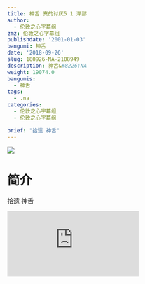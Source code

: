 ```yaml
---
title: 神舌 真的讨厌5 1 泽部
author:
  - 伦敦之心字幕组
zmz: 伦敦之心字幕组
publishdate: '2001-01-03'
bangumi: 神舌
date: '2018-09-26'
slug: 180926-NA-2108949
description: 神舌&#8226;NA
weight: 19074.0
bangumis:
  - 神舌
tags:
  - .na
categories:
  - 伦敦之心字幕组
  - 伦敦之心字幕组

brief: "拾遗 神舌"
---
```

![](https://i.imgur.com/ulc7nb8.jpg)
# 简介  
拾遗 神舌  
<div class ="resp-container">
<iframe class="testiframe" src="https://www.onln.cn/videoAd/videoAd.html?id=2108949&channelId=559535&code=b3785d32573d8715d48cfc4e29529ff1" frameborder=0 allowfullscreen="true" ></iframe>
</div>

